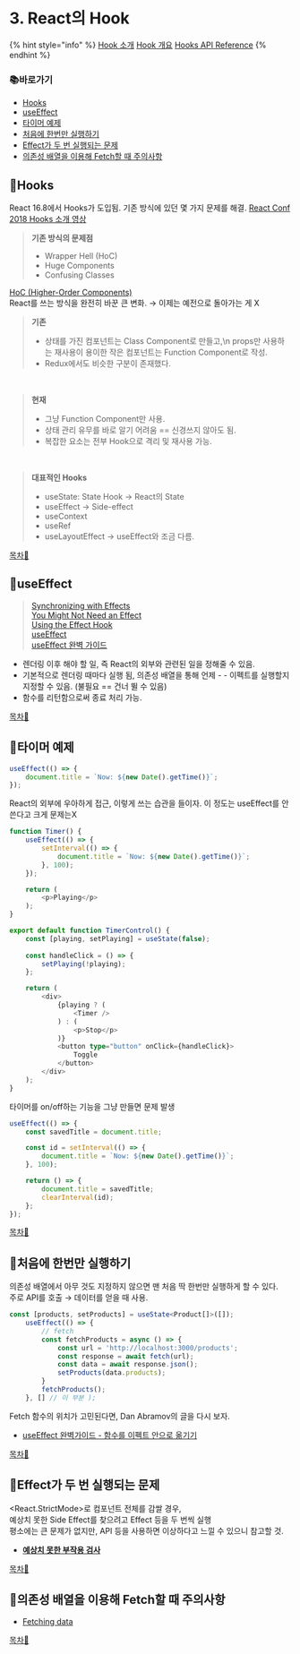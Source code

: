 # 3. React의 Hook

{% hint style="info" %}
[Hook 소개](https://ko.reactjs.org/docs/hooks-intro.html)
[Hook 개요](https://ko.reactjs.org/docs/hooks-overview.html)
[Hooks API Reference](https://ko.reactjs.org/docs/hooks-reference.html)
{% endhint %}

### 📚바로가기

- [Hooks](3.-react-hook.md#hooks)
- [useEffect](3.-react-hook.md#useeffect)
- [타이머 예제](3.-react-hook.md#undefined-1)
- [처음에 한번만 실행하기](3.-react-hook.md#undefined-2)
- [Effect가 두 번 실행되는 문제](3.-react-hook.md#effect)
- [의존성 배열을 이용해 Fetch할 때 주의사항](3.-react-hook.md#fetch)

## 📍Hooks

React 16.8에서 Hooks가 도입됨. 기존 방식에 있던 몇 가지 문제를 해결.
[React Conf 2018 Hooks 소개 영상](https://youtu.be/dpw9EHDh2bM)

> **기존 방식의 문제점**
>
> - Wrapper Hell (HoC)
> - Huge Components
> - Confusing Classes

[HoC (Higher-Order Components)](https://ko.reactjs.org/docs/higher-order-components.html)</br>
React를 쓰는 방식을 완전히 바꾼 큰 변화.
 → 이제는 예전으로 돌아가는 게 X

> **기존**
>
> - 상태를 가진 컴포넌트는 Class Component로 만들고,\n props만 사용하는 재사용이 용이한 작은 컴포넌트는 Function Component로 작성.
> - Redux에서도 비슷한 구분이 존재했다.

</br>

> **현재**
>
> - 그냥 Function Component만 사용.
> - 상태 관리 유무를 바로 알기 어려움 == 신경쓰지 않아도 됨.
> - 복잡한 요소는 전부 Hook으로 격리 및 재사용 가능.

</br>

> **대표적인 Hooks**
>
> - useState: State Hook → React의 State
> - useEffect → Side-effect
> - useContext
> - useRef
> - useLayoutEffect → useEffect와 조금 다름.

[목차🔺](3.-react-hook.md#undefined)

## 📍useEffect

> [Synchronizing with Effects](https://beta.reactjs.org/learn/synchronizing-with-effects)</br>
> [You Might Not Need an Effect](https://beta.reactjs.org/learn/you-might-not-need-an-effect)</br>
> [Using the Effect Hook](https://ko.reactjs.org/docs/hooks-effect.html)</br>
> [useEffect](https://beta.reactjs.org/reference/react/useEffect)</br>
> [useEffect 완벽 가이드](https://overreacted.io/ko/a-complete-guide-to-useeffect/)

- 렌더링 이후 해야 할 일, 즉 React의 외부와 관련된 일을 정해줄 수 있음.
- 기본적으로 렌더링 때마다 실행 됨, 의존성 배열을 통해 언제 - - 이펙트를 실행할지 지정할 수 있음. (불필요 == 건너 뛸 수 있음)
- 함수를 리턴함으로써 종료 처리 가능.

[목차🔺](3.-react-hook.md#undefined)

## 📍타이머 예제

```typescript
useEffect(() => {
    document.title = `Now: ${new Date().getTime()}`;
});
```

React의 외부에 우아하게 접근, 이렇게 쓰는 습관을 들이자. 이 정도는 useEffect를 안 쓴다고 크게 문제는X </br>

```typescript
function Timer() {
    useEffect(() => {
        setInterval(() => {
            document.title = `Now: ${new Date().getTime()}`;
        }, 100);
    });

    return (
        <p>Playing</p>
    );
}

export default function TimerControl() {
    const [playing, setPlaying] = useState(false);
    
    const handleClick = () => {
        setPlaying(!playing);
    };

    return (
        <div>
            {playing ? (
                <Timer />
            ) : (
                <p>Stop</p>
            )}
            <button type="button" onClick={handleClick}>
                Toggle
            </button>
        </div>
    );
}
```

타이머를 on/off하는 기능을 그냥 만들면 문제 발생 </br>

```typescript
useEffect(() => {
    const savedTitle = document.title;

    const id = setInterval(() => {
        document.title = `Now: ${new Date().getTime()}`;
    }, 100);

    return () => {
        document.title = savedTitle;
        clearInterval(id);
    };
});
```

[목차🔺](3.-react-hook.md#undefined)

## 📍처음에 한번만 실행하기

의존성 배열에서 아무 것도 지정하지 않으면 맨 처음 딱 한번만 실행하게 할 수 있다.</br>
주로 API를 호출 → 데이터를 얻을 때 사용.

```typescript
const [products, setProducts] = useState<Product[]>([]);
    useEffect(() => {
        // fetch
        const fetchProducts = async () => {
            const url = 'http://localhost:3000/products';
            const response = await fetch(url);
            const data = await response.json();
            setProducts(data.products);
        }
        fetchProducts();
    }, [] // 이 부분 );
```

Fetch 함수의 위치가 고민된다면, Dan Abramov의 글을 다시 보자.

- [useEffect 완벽가이드 - 함수를 이펙트 안으로 옮기기](https://overreacted.io/ko/a-complete-guide-to-useeffect/#%ED%95%A8%EC%88%98%EB%A5%BC-%EC%9D%B4%ED%8E%99%ED%8A%B8-%EC%95%88%EC%9C%BC%EB%A1%9C-%EC%98%AE%EA%B8%B0%EA%B8%B0)

[목차🔺](3.-react-hook.md#undefined)

## 📍Effect가 두 번 실행되는 문제

<React.StrictMode>로 컴포넌트 전체를 감쌀 경우, </br>
예상치 못한 Side Effect를 찾으려고 Effect 등을 두 번씩 실행</br>
평소에는 큰 문제가 없지만, API 등을 사용하면 이상하다고 느낄 수 있으니 참고할 것.

- **[예상치 못한 부작용 검사](https://www.notion.so/0bf5a58a76714573946be792e38f53d5)**

[목차🔺](3.-react-hook.md#undefined)

## 📍의존성 배열을 이용해 Fetch할 때 주의사항

- [Fetching data](https://beta.reactjs.org/learn/synchronizing-with-effects#fetching-data)

[목차🔺](3.-react-hook.md#undefined)
